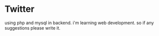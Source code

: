 # Twitter
using php and mysql in backend.
i'm learning web development.
so if any suggestions please write it.
